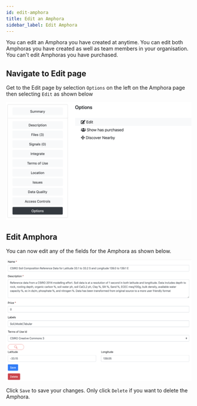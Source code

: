 ```yaml
---
id: edit-amphora
title: Edit an Amphora
sidebar_label: Edit Amphora
---
```

You can edit an Amphora you have created at anytime. You can edit both Amphoras you have created as well as team members in your organisation. You can't edit Amphoras you have purchased.

## Navigate to Edit page

Get to the Edit page by selection `Options` on the left on the Amphora page then selecting `Edit` as shown below

![Edit Amphora 1](/img/Edit_amphora_1.PNG)

## Edit Amphora

You can now edit any of the fields for the Amphora as shown below.

![Edit Amphora 2](/img/Edit_amphora_2.PNG)

Click `Save` to save your changes. Only click `Delete` if you want to delete the Amphora.